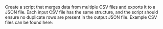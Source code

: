 Create a script that merges data from multiple CSV files and exports it to a JSON file.
Each input CSV file has the same structure, and the script should ensure no duplicate rows are present in the output JSON file.
Example CSV files can be found here:
